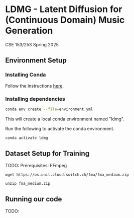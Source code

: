 # LDMG - Latent Diffusion for (Continuous Domain) Music Generation

CSE 153/253 Spring 2025

## Environment Setup

### Installing Conda

Follow the instructions [here](https://docs.conda.io/projects/conda/en/latest/user-guide/install/index.html).

### Installing dependencies

```bash
conda env create --file=environment.yml
```

This will create a local conda environment named "ldmg".

Run the following to activate the conda environment.

```bash
conda activate ldmg
```

## Dataset Setup for Training

TODO:
Prerequisites: FFmpeg
```
wget https://os.unil.cloud.switch.ch/fma/fma_medium.zip

unzip fma_medium.zip
```

## Running our code

TODO:
